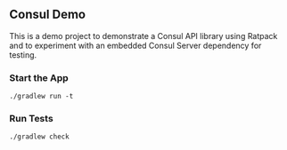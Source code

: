 Consul Demo
-----------------------------

This is a demo project to demonstrate a Consul API library using Ratpack and to experiment with an embedded Consul Server dependency for testing.


### Start the App
```
./gradlew run -t
```

### Run Tests

```
./gradlew check
```